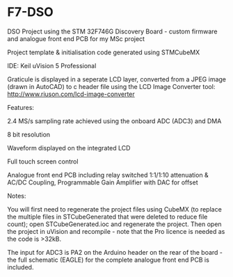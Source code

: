 # F7-DSO
DSO Project using the STM 32F746G Discovery Board - custom firmware and analogue front end PCB for my MSc project

Project template & initialisation code generated using STMCubeMX

IDE: Keil uVision 5 Professional

Graticule is displayed in a seperate LCD layer, converted from a JPEG image (drawn in AutoCAD) to c header file using the LCD Image Converter tool: http://www.riuson.com/lcd-image-converter

Features:

2.4 MS/s sampling rate achieved using the onboard ADC (ADC3) and DMA

8 bit resolution

Waveform displayed on the integrated LCD

Full touch screen control

Analogue front end PCB including relay switched 1:1/1:10 attenuation & AC/DC Coupling, Programmable Gain Amplifier with DAC for offset
        
Notes:

You will first need to regenerate the project files using CubeMX (to replace the multiple files in STCubeGenerated that were deleted to reduce file count); open STCubeGenerated.ioc and regenerate the project. Then open the project in uVision and recompile - note that the Pro licence is needed as the code is >32kB.

The input for ADC3 is PA2 on the Arduino header on the rear of the board - the full schematic (EAGLE) for the complete analogue front end PCB is included.

